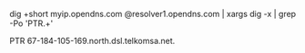 dig +short myip.opendns.com @resolver1.opendns.com | xargs dig -x | grep -Po 'PTR.+'

<!-- gives the following output -->

PTR	67-184-105-169.north.dsl.telkomsa.net.